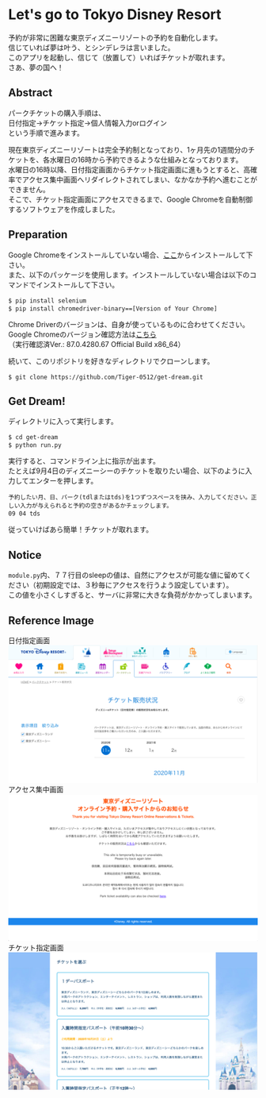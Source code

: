 # Let's go to Tokyo Disney Resort

予約が非常に困難な東京ディズニーリゾートの予約を自動化します。<br>
信じていれば夢は叶う、とシンデレラは言いました。<br>
このアプリを起動し、信じて（放置して）いればチケットが取れます。<br>
さあ、夢の国へ！<br>


## Abstract
パークチケットの購入手順は、<br>
日付指定→チケット指定→個人情報入力orログイン<br>
という手順で進みます。<br>

現在東京ディズニーリゾートは完全予約制となっており、1ヶ月先の1週間分のチケットを、各水曜日の16時から予約できるような仕組みとなっております。<br>
水曜日の16時以降、日付指定画面からチケット指定画面に進もうとすると、高確率でアクセス集中画面へリダイレクトされてしまい、なかなか予約へ進むことができません。<br>
そこで、チケット指定画面にアクセスできるまで、Google Chromeを自動制御するソフトウェアを作成しました。


## Preparation
Google Chromeをインストールしていない場合、[ここ](https://www.google.com/intl/ja/chrome/)からインストールして下さい。<br>
また、以下のパッケージを使用します。インストールしていない場合は以下のコマンドでインストールして下さい。
```
$ pip install selenium
$ pip install chromedriver-binary==[Version of Your Chrome]
```
Chrome Driverのバージョンは、自身が使っているものに合わせてください。<br>
Google Chromeのバージョン確認方法は[こちら](https://pc-karuma.net/google-chrome-version-update/)<br>
（実行確認済Ver.: 87.0.4280.67 Official Build  x86_64）<br>

続いて、このリポジトリを好きなディレクトリでクローンします。
```
$ git clone https://github.com/Tiger-0512/get-dream.git
```


## Get Dream!
ディレクトリに入って実行します。
```
$ cd get-dream
$ python run.py
```
実行すると、コマンドライン上に指示が出ます。<br>
たとえば9月4日のディズニーシーのチケットを取りたい場合、以下のように入力してエンターを押します。

```
予約したい月、日、パーク(tdlまたはtds)を1つずつスペースを挟み、入力してください。正しい入力が与えられると予約の空きがあるかチェックします。
09 04 tds
```

従っていけばあら簡単！チケットが取れます。


## Notice
`module.py`内、７７行目のsleepの値は、自然にアクセスが可能な値に留めてください（初期設定では、３秒毎にアクセスを行うよう設定しています）。<br>
この値を小さくしすぎると、サーバに非常に大きな負荷がかかってしまいます。


## Reference Image
日付指定画面
![日付指定画面](./images/image1.png)
<br>
アクセス集中画面
![アクセス集中画面](./images/image2.png)
<br>
チケット指定画面
![チケット指定画面](./images/image3.png)
